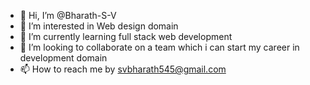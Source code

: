 - 👋 Hi, I’m @Bharath-S-V
- 👀 I’m interested in Web design domain
- 🌱 I’m currently learning full stack web development
- 💞️ I’m looking to collaborate on a team which i can start my career in development domain
- 📫 How to reach me by svbharath545@gmail.com

<!---
Bharath-S-V/Bharath-S-V is a ✨ special ✨ repository because its `README.md` (this file) appears on your GitHub profile.
You can click the Preview link to take a look at your changes.
--->

